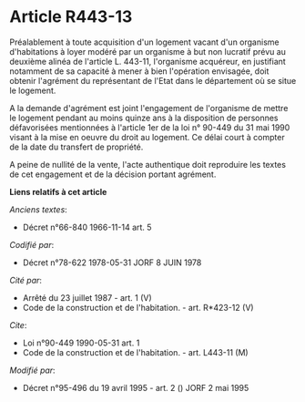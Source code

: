 # Article R443-13

Préalablement à toute acquisition d'un logement vacant d'un organisme d'habitations à loyer modéré par un organisme à but non
lucratif prévu au deuxième alinéa de l'article L. 443-11, l'organisme acquéreur, en justifiant notamment de sa capacité à
mener à bien l'opération envisagée, doit obtenir l'agrément du représentant de l'Etat dans le département où se situe le
logement.

A la demande d'agrément est joint l'engagement de l'organisme de mettre le logement pendant au moins quinze ans à la
disposition de personnes défavorisées mentionnées à l'article 1er de la loi n° 90-449 du 31 mai 1990 visant à la mise en
oeuvre du droit au logement. Ce délai court à compter de la date du transfert de propriété.

A peine de nullité de la vente, l'acte authentique doit reproduire les textes de cet engagement et de la décision portant
agrément.

**Liens relatifs à cet article**

_Anciens textes_:

  - Décret n°66-840 1966-11-14 art. 5

_Codifié par_:

  - Décret n°78-622 1978-05-31 JORF 8 JUIN 1978

_Cité par_:

  - Arrêté du 23 juillet 1987 - art. 1 (V)
  - Code de la construction et de l'habitation. - art. R*423-12 (V)

_Cite_:

  - Loi n°90-449 1990-05-31 art. 1
  - Code de la construction et de l'habitation. - art. L443-11 (M)

_Modifié par_:

  - Décret n°95-496 du 19 avril 1995 - art. 2 () JORF 2 mai 1995
